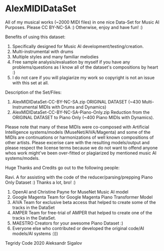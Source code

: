# AlexMIDIDataSet
All of my musical works (~2000 MIDI files) in one nice Data-Set for Music AI Purposes. Please CC BY-NC-SA :) Otherwise, enjoy and have fun! :)

Benefits of using this dataset:

1) Specifically designed for Music AI development/testing/creation.
2) Multi-instrumental with drums
3) Multiple styles and many familiar melodies
4) Free sample analysis/evaluation by myself if you have any problems/questions as I know all of the dataset's compositions by heart :)
5) I do not care if you will plagiarize my work so copyright is not an issue with this set at all.

Description of the Set/Files:

1) AlexMIDIDataSet-CC-BY-NC-SA.zip ORIGINAL DATASET (~430 Multi-Instrumental MIDIs with Drums and Dynamics)
2) AlexMIDIDataSet-CC-BY-NC-SA-Piano-Only.zip Reduction from the ORIGINAL DATASET to Piano Only (~400 Piano MIDIs with Dynamics).

Please note that many of these MIDIs were co-composed with Artificial Intelligence systems/models (MuseNet/AIVA/Magenta) and some of the MIDIs are continuations or harmonizations of well known compositions of other artists. Please excerise care with the resulting models/output and please respect the license terms because we do not want to offend anyone whos work might've been over-fitted or plagiarized by mentioned music AI systems/models.

Huge Thanks and Credits go out to the following people:

Ravi. A for assisting with the code of the reducer/parsing/prepping Piano Only Dataset :) Thanks a lot, bro! :)

1) OpenAI and Christine Payne for MuseNet Music AI model
2) Google Magenta Team for Google Magenta Piano Transformer Model
3) AIVA Team for exclusive beta access that helped to create some of the tracks in the DataSet
4) AMPER Team for free-trial of AMPER that helped to create one of the tracks in the DataSet.
5) MAESTRO Creators for your awesome Piano Dataset :)
6) Everyone else who contributed or developed the original code/AI models/AI systems :)))

Tegridy Code 2020 Aleksandr Sigalov
